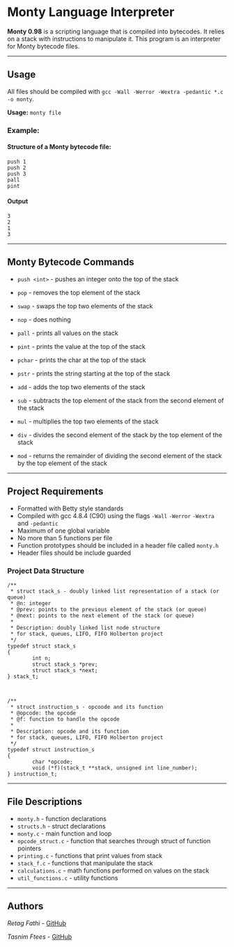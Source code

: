 # Monty Language Interpreter

**Monty 0.98** is a scripting language that is compiled into bytecodes. It relies on a stack with instructions to manipulate it. This program is an interpreter for Monty bytecode files.

-------------------

## Usage
All files should be compiled with `gcc -Wall -Werror -Wextra -pedantic *.c -o monty`.

**Usage:** `monty file`

### Example:
#### Structure of a Monty bytecode file:
    push 1
    push 2
    push 3
    pall
    pint

#### Output
    3
    2
    1
    3

-------------------

## Monty Bytecode Commands
- `push <int>` - pushes an integer onto the top of the stack
- `pop` - removes the top element of the stack
- `swap` - swaps the top two elements of the stack
- `nop` - does nothing


- `pall` - prints all values on the stack
- `pint` - prints the value at the top of the stack
- `pchar` - prints the char at the top of the stack
- `pstr` - prints the string starting at the top of the stack


- `add` - adds the top two elements of the stack
- `sub` - subtracts the top element of the stack from the second element of the stack
- `mul` - multiplies the top two elements of the stack
- `div` - divides the second element of the stack by the top element of the stack
- `mod` - returns the remainder of dividing the second element of the stack by the top element of the stack

-------------------

## Project Requirements
- Formatted with Betty style standards
- Compiled with gcc 4.8.4 (C90) using the flags `-Wall` `-Werror` `-Wextra` and `-pedantic`
- Maximum of one global variable
- No more than 5 functions per file
- Function prototypes should be included in a header file called `monty.h`
- Header files should be include guarded

### Project Data Structure
    /**
     * struct stack_s - doubly linked list representation of a stack (or queue)
     * @n: integer
     * @prev: points to the previous element of the stack (or queue)
     * @next: points to the next element of the stack (or queue)
     *
     * Description: doubly linked list node structure
     * for stack, queues, LIFO, FIFO Holberton project
     */
    typedef struct stack_s
    {
            int n;
            struct stack_s *prev;
            struct stack_s *next;
    } stack_t;



    /**
     * struct instruction_s - opcoode and its function
     * @opcode: the opcode
     * @f: function to handle the opcode
     *
     * Description: opcode and its function
     * for stack, queues, LIFO, FIFO Holberton project
     */
    typedef struct instruction_s
    {
            char *opcode;
            void (*f)(stack_t **stack, unsigned int line_number);
    } instruction_t;

-------------------

## File Descriptions
- `monty.h` - function declarations
- `structs.h` - struct declarations
- `monty.c` - main function and loop
- `opcode_struct.c` - function that searches through struct of function pointers
- `printing.c` - functions that print values from stack
- `stack_f.c` - functions that manipulate the stack
- `calculations.c` - math functions performed on values on the stack
- `util_functions.c` - utility functions

-------------------

## Authors
*Retag Fathi* - [GitHub](http://github.com/RetagFathiAs)

*Tasnim Ftees* - [GitHub](http://github.com/somaftees)
